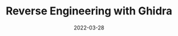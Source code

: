 ---
title: Reverse Engineering with Ghidra
date: 2022-03-28
showDateUpdated: false
tags: [MonSec, reversing, Ghidra, C, Go, Kali, Linux, YouTube]
externalUrl: https://youtu.be/893L13SxDUg
_build: {render: never}
xml: false
---